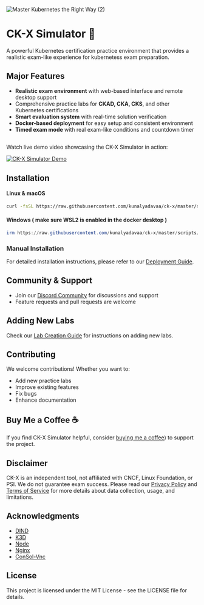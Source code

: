 
![Master Kubernetes the Right Way (2)](https://github.com/user-attachments/assets/16edd8d8-5f96-4422-8659-3bb490b77204)

# CK-X Simulator 🚀


A powerful Kubernetes certification practice environment that provides a realistic exam-like experience for kubernetess exam preparation.

## Major Features

- **Realistic exam environment** with web-based interface and remote desktop support
- Comprehensive practice labs for **CKAD, CKA, CKS**, and other Kubernetes certifications
- **Smart evaluation system** with real-time solution verification
- **Docker-based deployment** for easy setup and consistent environment
- **Timed exam mode** with real exam-like conditions and countdown timer 


## 

Watch live demo video showcasing the CK-X Simulator in action:

[![CK-X Simulator Demo](https://img.youtube.com/vi/EQVGhF8x7R4/0.jpg)](https://www.youtube.com/watch?v=EQVGhF8x7R4&ab_channel=NishanB)

## Installation

#### Linux & macOS
```bash
curl -fsSL https://raw.githubusercontent.com/kunalyadavaa/ck-x/master/scripts/install.sh | bash
```

#### Windows ( make sure WSL2 is enabled in the docker desktop )
```powershell
irm https://raw.githubusercontent.com/kunalyadavaa/ck-x/master/scripts/install.ps1 | iex
```

### Manual Installation
For detailed installation instructions, please refer to our [Deployment Guide](scripts/COMPOSE-DEPLOY.md).

## Community & Support

- Join our [Discord Community](https://discord.gg/6FPQMXNgG9) for discussions and support
- Feature requests and pull requests are welcome

## Adding New Labs

Check our [Lab Creation Guide](docs/how-to-add-new-labs.md) for instructions on adding new labs.

## Contributing

We welcome contributions! Whether you want to:
- Add new practice labs
- Improve existing features
- Fix bugs
- Enhance documentation

## Buy Me a Coffee ☕

If you find CK-X Simulator helpful, consider [buying me a coffee](:)) to support the project.

## Disclaimer

CK-X is an independent tool, not affiliated with CNCF, Linux Foundation, or PSI. We do not guarantee exam success. Please read our [Privacy Policy](docs/PRIVACY_POLICY.md) and [Terms of Service](docs/TERMS_OF_SERVICE.md) for more details about data collection, usage, and limitations.

## Acknowledgments

- [DIND](https://www.docker.com/)
- [K3D](https://k3d.io/stable/)
- [Node](https://nodejs.org/en)
- [Nginx](https://nginx.org/)
- [ConSol-Vnc](https://github.com/ConSol/docker-headless-vnc-container/)

## License

This project is licensed under the MIT License - see the LICENSE file for details. 
